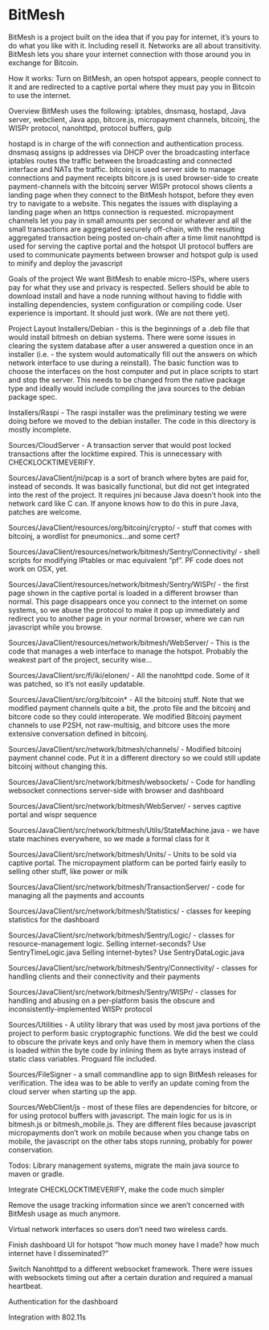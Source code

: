 # BitMesh 

BitMesh is a project built on the idea that if you pay for internet, it’s yours to do what you like with it. Including resell it. Networks are all about transitivity. BitMesh lets you share your internet connection with those around you in exchange for Bitcoin.

How it works: Turn on BitMesh, an open hotspot appears, people connect to it and are redirected to a captive portal where they must pay you in Bitcoin to use the internet. 

Overview
BitMesh uses the following: iptables, dnsmasq, hostapd, Java server, webclient, Java app, bitcore.js, micropayment channels, bitcoinj, the WISPr protocol, nanohttpd, protocol buffers, gulp

hostapd is in charge of the wifi connection and authentication process.
dnsmasq assigns ip addresses via DHCP over the broadcasting interface
iptables routes the traffic between the broadcasting and connected interface and NATs the traffic. 
bitcoinj is used server side to manage connections and payment receipts 
bitcore.js is used browser-side to create payment-channels with the bitcoinj server
WISPr protocol shows clients a landing page when they connect to the BitMesh hotspot, before they even try to navigate to a website. This negates the issues with displaying a landing page when an https connection is requested. 
micropayment channels let you pay in small amounts per second or whatever and all the small transactions are aggregated securely off-chain, with the resulting aggregated transaction being posted on-chain after a time limit
nanohttpd is used for serving the captive portal and the hotspot UI
protocol buffers are used to communicate payments between browser and hotspot 
gulp is used to minify and deploy the javascript


Goals of the project
We want BitMesh to enable micro-ISPs, where users pay for what they use and privacy is respected. Sellers should be able to download install and have a node running without having to fiddle with installing dependencies, system configuration or compiling code. User experience is important. It should just work. (We are not there yet).


Project Layout
Installers/Debian - this is the beginnings of a .deb file that would install bitmesh on debian systems. There were some issues in clearing the system database after a user answered a question once in an installer (i.e. - the system would automatically fill out the answers on which network interface to use during a reinstall). The basic function was to choose the interfaces on the host computer and put in place scripts to start and stop the server. This needs to be changed from the native package type and ideally would include compiling the java sources to the debian package spec.

Installers/Raspi - The raspi installer was the preliminary testing we were doing before we moved to the debian installer. The code in this directory is mostly incomplete.

Sources/CloudServer - A transaction server that would post locked transactions after the locktime expired. This is unnecessary with CHECKLOCKTIMEVERIFY.

Sources/JavaClient/jni/pcap is a sort of branch where bytes are paid for, instead of seconds. It was basically functional, but did not get integrated into the rest of the project. It requires jni because Java doesn’t hook into the network card like C can. If anyone knows how to do this in pure Java, patches are welcome.

Sources/JavaClient/resources/org/bitcoinj/crypto/ - stuff that comes with bitcoinj, a wordlist for pneumonics...and some cert?

Sources/JavaClient/resources/network/bitmesh/Sentry/Connectivity/ - shell scripts for modifying IPtables or mac equivalent “pf”. PF code does not work on OSX, yet.

Sources/JavaClient/resources/network/bitmesh/Sentry/WISPr/ - the first page shown in the captive portal is loaded in a different browser than normal. This page disappears once you connect to the internet on some systems, so we abuse the protocol to make it pop up immediately and redirect you to another page in your normal browser, where we can run javascript while you browse. 

Sources/JavaClient/resources/network/bitmesh/WebServer/ - This is the code that manages a web interface to manage the hotspot. Probably the weakest part of the project, security wise...

Sources/JavaClient/src/fi/iki/elonen/ - All the nanohttpd code. Some of it was patched, so it’s not easily updatable. 

Sources/JavaClient/src/org/bitcoin* - All the bitcoinj stuff. Note that we modified payment channels quite a bit, the .proto file and the bitcoinj and bitcore code so they could interoperate. We modified Bitcoinj payment channels to use P2SH, not raw-multisig, and bitcore uses the more extensive conversation defined in bitcoinj.

Sources/JavaClient/src/network/bitmesh/channels/ - Modified bitcoinj payment channel code. Put it in a different directory so we could still update bitcoinj without changing this.

Sources/JavaClient/src/network/bitmesh/websockets/ - Code for handling websocket connections server-side with browser and dashboard

Sources/JavaClient/src/network/bitmesh/WebServer/ - serves captive portal and wispr sequence 

Sources/JavaClient/src/network/bitmesh/Utils/StateMachine.java - we have state machines everywhere, so we made a formal class for it

Sources/JavaClient/src/network/bitmesh/Units/ - Units to be sold via captive portal. The micropayment platform can be ported fairly easily to selling other stuff, like power or milk

Sources/JavaClient/src/network/bitmesh/TransactionServer/ - code for managing all the payments and accounts 

Sources/JavaClient/src/network/bitmesh/Statistics/ - classes for keeping statistics for the dashboard

Sources/JavaClient/src/network/bitmesh/Sentry/Logic/ - classes for resource-management logic. Selling internet-seconds? Use SentryTimeLogic.java Selling internet-bytes? Use SentryDataLogic.java

Sources/JavaClient/src/network/bitmesh/Sentry/Connectivity/ - classes for handling clients and their connectivity and their payments

Sources/JavaClient/src/network/bitmesh/Sentry/WISPr/ - classes for handling and abusing on a per-platform basis the obscure and inconsistently-implemented WISPr protocol

Sources/Utilities - A utility library that was used by most java portions of the project to perform basic cryptographic functions. We did the best we could to obscure the private keys and only have them in memory when the class is loaded within the byte code by inlining them as byte arrays instead of static class variables. Proguard file included.

Sources/FileSigner - a small commandline app to sign BitMesh releases for verification. The idea was to be able to verify an update coming from the cloud server when starting up the app.

Sources/WebClient/js - most of these files are dependencies for bitcore, or for using protocol buffers with javascript. The main logic for us is in bitmesh.js or bitmesh_mobile.js. They are different files because javascript micropayments don’t work on mobile because when you change tabs on mobile, the javascript on the other tabs stops running, probably for power conservation.

Todos:
Library management systems, migrate the main java source to maven or gradle.

Integrate CHECKLOCKTIMEVERIFY, make the code much simpler

Remove the usage tracking information since we aren’t concerned with BitMesh usage as much anymore.

Virtual network interfaces so users don’t need two wireless cards.

Finish dashboard UI for hotspot “how much money have I made? how much internet have I disseminated?”

Switch Nanohttpd to a different websocket framework. There were issues with websockets timing out after a certain duration and required a manual heartbeat.

Authentication for the dashboard

Integration with 802.11s
